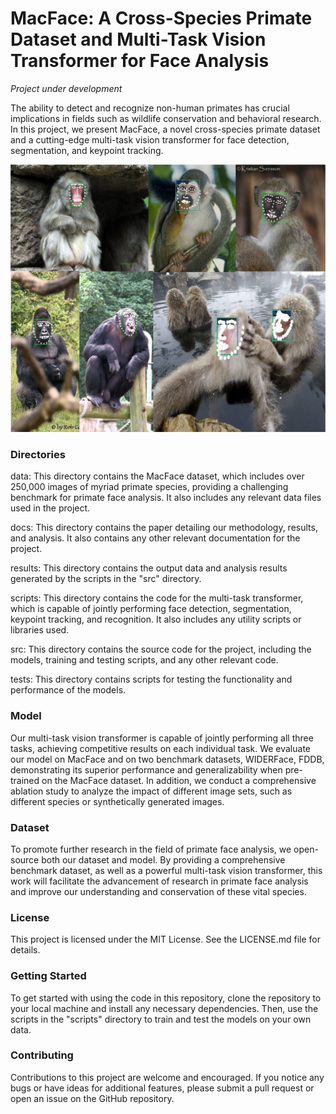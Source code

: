 # MacFace: A Cross-Species Primate Dataset and Multi-Task Vision Transformer for Face Analysis

*Project under development*

The ability to detect and recognize non-human primates has crucial implications in fields such as wildlife conservation and behavioral research. In this project, we present MacFace, a novel cross-species primate dataset and a cutting-edge multi-task vision transformer for face detection, segmentation, and keypoint tracking.

![MacFace samples](docs/visual-aids/macface_readme_sample.png)

### Directories
data: This directory contains the MacFace dataset, which includes over 250,000 images of myriad primate species, providing a challenging benchmark for primate face analysis. It also includes any relevant data files used in the project.

docs: This directory contains the paper detailing our methodology, results, and analysis. It also contains any other relevant documentation for the project.

results: This directory contains the output data and analysis results generated by the scripts in the "src" directory.

scripts: This directory contains the code for the multi-task transformer, which is capable of jointly performing face detection, segmentation, keypoint tracking, and recognition. It also includes any utility scripts or libraries used.

src: This directory contains the source code for the project, including the models, training and testing scripts, and any other relevant code.

tests: This directory contains scripts for testing the functionality and performance of the models.

### Model
Our multi-task vision transformer is capable of jointly performing all three tasks, achieving competitive results on each individual task. We evaluate our model on MacFace and on two benchmark datasets, WIDERFace, FDDB, demonstrating its superior performance and generalizability when pre-trained on the MacFace dataset. In addition, we conduct a comprehensive ablation study to analyze the impact of different image sets, such as different species or synthetically generated images.

### Dataset
To promote further research in the field of primate face analysis, we open-source both our dataset and model. By providing a comprehensive benchmark dataset, as well as a powerful multi-task vision transformer, this work will facilitate the advancement of research in primate face analysis and improve our understanding and conservation of these vital species.

### License
This project is licensed under the MIT License. See the LICENSE.md file for details.

### Getting Started
To get started with using the code in this repository, clone the repository to your local machine and install any necessary dependencies. Then, use the scripts in the "scripts" directory to train and test the models on your own data.

### Contributing
Contributions to this project are welcome and encouraged. If you notice any bugs or have ideas for additional features, please submit a pull request or open an issue on the GitHub repository.
